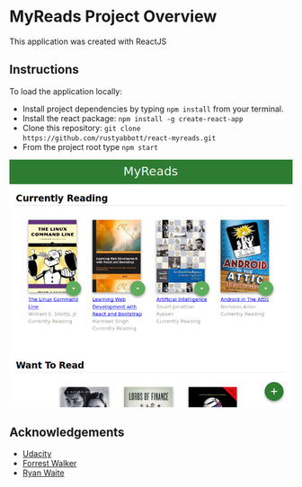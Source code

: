 # MyReads Project Overview

This application was created with ReactJS

## Instructions

To load the application locally:

* Install project dependencies by typing `npm install` from your terminal.
* Install the react package: `npm install -g create-react-app`
* Clone this repository: `git clone https://github.com/rustyabbott/react-myreads.git`
* From the project root type `npm start`

![](img/myreads-home-screenshot.png)

## Acknowledgements

* [Udacity](https://www.udacity.com/)
* [Forrest Walker](https://forrestwalker.net/)
* [Ryan Waite](https://www.youtube.com/channel/UCRb4dFjhmm8RfvTgIfBtXFg)
